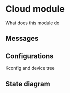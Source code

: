 # Cloud module

What does this module do

## Messages

## Configurations

Kconfig and device tree

## State diagram
